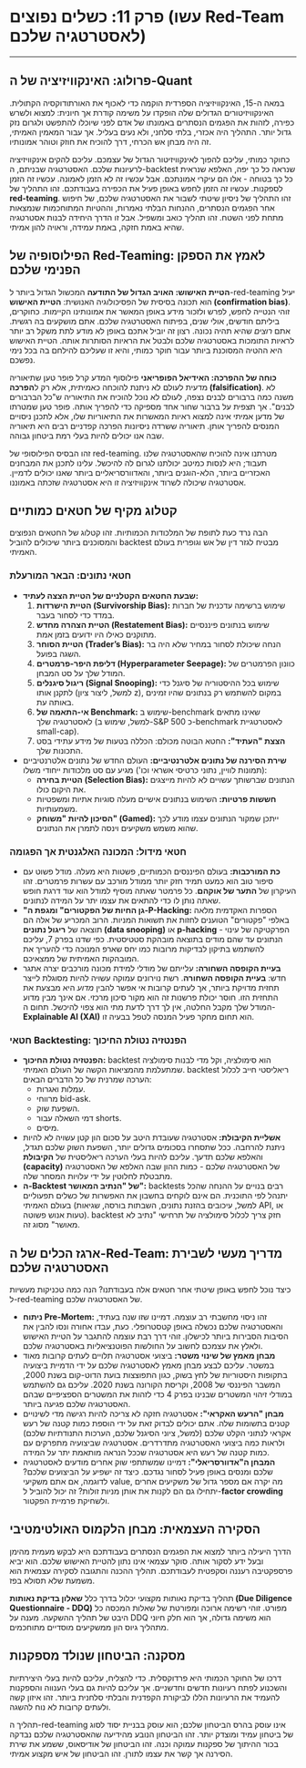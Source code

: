 # פרק 11: כשלים נפוצים (עשו Red-Team לאסטרטגיה שלכם)

***

## פרולוג: האינקוויזיציה של ה-Quant

במאה ה-15, האינקוויזיציה הספרדית הוקמה כדי לאכוף את האורתודוקסיה הקתולית. האינקוויזיטורים הגדולים שלה הופקדו על משימה קודרת אך חיונית: למצוא ולשרש כפירה, לזהות את הפגמים הנסתרים באמונתו של אדם לפני שיוכלו להתפשט ולגרום נזק גדול יותר. התהליך היה אכזרי, בלתי סלחני, ולא נעים בעליל. אך עבור המאמין האמיתי, זה היה מבחן אש הכרחי, דרך להוכיח את חוזק וטוהר אמונותיו.

כחוקר כמותי, עליכם להפוך לאינקוויזיטור הגדול של עצמכם. עליכם להקים אינקוויזיציה לרעיונות שלכם. האסטרטגיה שבניתם, ה-backtest שנראה כל כך יפה, האלפא שנראית כל כך בטוחה - אלו הם עיקרי אמונתכם. אבל עכשיו זה לא הזמן לאמונה. עכשיו זה הזמן לספקנות. עכשיו זה הזמן לחפש באופן פעיל את הכפירה בעבודתכם. זהו התהליך של **red-teaming**. זהו התהליך של ניסיון שיטתי לשבור את האסטרטגיה שלכם, של חיפוש אחר הפגמים הנסתרים, ההנחות הבלתי נאמרות, וההטיות המתוחכמות שנמצאות מתחת לפני השטח. זהו תהליך כואב ומשפיל. אבל זו הדרך היחידה לבנות אסטרטגיה שהיא באמת חזקה, באמת עמידה, וראויה להון אמיתי.

## הפילוסופיה של Red-Teaming: לאמץ את הספקן הפנימי שלכם

**הטיית האישוש: האויב הגדול של התודעה**
המכשול הגדול ביותר ל-red-teaming יעיל הוא תכונה בסיסית של הפסיכולוגיה האנושית: **הטיית האישוש (confirmation bias)**. זוהי הנטייה לחפש, לפרש ולזכור מידע באופן המאשר את אמונותינו הקיימות. כחוקרים, ביליתם חודשים, אולי שנים, בפיתוח האסטרטגיה שלכם. אתם מושקעים בה רגשית. אתם *רוצים* שהיא תהיה נכונה. רצון זה יוביל אתכם באופן לא מודע לתת משקל רב יותר לראיות התומכות באסטרטגיה שלכם ולבטל את הראיות הסותרות אותה. הטיית האישוש היא ההטיה המסוכנת ביותר עבור חוקר כמותי, והיא זו שעליכם להילחם בה בכל נימי נפשכם.

**כוחה של ההפרכה: האידיאל הפופריאני**
פילוסוף המדע קרל פופר טען שתיאוריה מדעית לעולם לא ניתנת להוכחה כאמיתית, אלא רק ל**הפרכה (falsification)**. לא משנה כמה ברבורים לבנים נצפה, לעולם לא נוכל להוכיח את התיאוריה ש"כל הברבורים לבנים". אך תצפית על ברבור שחור אחד מספיקה כדי להפריך אותה. פופר טען שמטרתו של מדען אמיתי אינה למצוא ראיות המאשרות את התיאוריות שלו, אלא לתכנן ניסויים המנסים להפריך אותן. תיאוריה ששרדה ניסיונות הפרכה קפדניים רבים היא תיאוריה שבה אנו יכולים להיות בעלי רמת ביטחון גבוהה.

זהו הבסיס הפילוסופי של red-teaming. מטרתנו אינה להוכיח שהאסטרטגיה שלנו תעבוד; היא לנסות כמיטב יכולתנו לגרום לה להיכשל. עלינו לתכנן את המבחנים האכזריים ביותר, הלא-הוגנים ביותר, והאדוורסריאליים ביותר שאנו יכולים לדמיין. אסטרטגיה שיכולה לשרוד אינקוויזיציה זו היא אסטרטגיה שזכתה באמוננו.

## קטלוג מקיף של חטאים כמותיים

הבה נרד כעת לתופת של המלכודות הכמותיות. זהו קטלוג של החטאים הנפוצים והמסוכנים ביותר שיכולים להוביל backtest מבטיח לגזר דין של אש וגופרית בעולם האמיתי.

### חטאי נתונים: הבאר המורעלת

*   **שבעת החטאים הקטלניים של הטיית הצצה לעתיד:**
    1.  **הטיית הישרדות (Survivorship Bias):** שימוש ברשימה עדכנית של חברות במדד כדי לסחור בעבר.
    2.  **הטיית הצהרה מחדש (Restatement Bias):** שימוש בנתונים פיננסיים מתוקנים כאילו היו ידועים בזמן אמת.
    3.  **הטיית הסוחר (Trader’s Bias):** הנחה שיכולת לסחור במחיר שלא היה בר השגה בפועל.
    4.  **דליפת היפר-פרמטרים (Hyperparameter Seepage):** כוונון הפרמטרים של המודל שלך על סט המבחן.
    5.  **ריגול סיגנלים (Signal Snooping):** שימוש בכל ההיסטוריה של סיגנל כדי לתקנן אותו (למשל, ליצור ציון z), במקום להשתמש רק בנתונים שהיו זמינים באותה עת.
    6.  **אי-התאמה של Benchmark:** שימוש ב-benchmark שאינו מתאים לאסטרטגיה שלך (למשל, שימוש ב-S&P 500 כ-benchmark לאסטרטגיית small-cap).
    7.  **הצצת "העתיד":** החטא הבוטה מכולם: הכללה בטעות של מידע עתידי בסט התכונות שלך.
*   **שירת הסירנה של נתונים אלטרנטיביים:** העולם החדש של נתונים אלטרנטיביים (תמונות לוויין, נתוני כרטיסי אשראי וכו') מגיע עם סט מלכודות ייחודי משלו:
    *   **הטיית בחירה (Selection Bias):** הנתונים שברשותך עשויים לא להיות מייצגים את היקום כולו.
    *   **חששות פרטיות:** השימוש בנתונים אישיים מעלה סוגיות אתיות ומשפטיות משמעותיות.
    *   **הסיכון להיות "משוחק" (Gamed):** ייתכן שמקור הנתונים עצמו מודע לכך שהוא משמש משקיעים וינסה לתמרן את הנתונים.

### חטאי מידול: המכונה האלגנטית אך הפגומה

*   **כת המורכבות:** בעולם הפיננסים הכמותיים, פשטות היא מעלה. מודל פשוט עם סיפור טוב הוא כמעט תמיד חזק יותר ממודל מורכב עם עשרות פרמטרים. זהו העיקרון של **התער של אוקהם**. כל פרמטר שאתה מוסיף למודל הוא עוד דרגת חופש שאתה נותן לו כדי להתאים את עצמו יתר על המידה לנתונים.
*   **"גן החיות של הפקטורים" ומגפת ה-P-Hacking:** הספרות האקדמית מלאה באלפי "פקטורים" הטוענים לחזות את תשואות המניות. הרוב המכריע של אלה הם תוצאה של **ריגול נתונים (data snooping)** או **p-hacking** - הפרקטיקה של עינוי הנתונים עד שהם מודים בתוצאה מובהקת סטטיסטית. כפי שדנו בפרק 7, עליכם להשתמש בתיקון לבדיקות מרובות כמו יחס שארפ המנוכה כדי להעריך את המובהקות האמיתית של ממצאיכם.
*   **בעיית הקופסה השחורה:** עלייתם של מודלי למידת מכונה מורכבים יצרה אתגר חדש: **בעיית הקופסה השחורה**. רשת נוירונים עמוקה עשויה להיות מסוגלת לייצר תחזית מדויקת ביותר, אך לעתים קרובות אי אפשר להבין *מדוע* היא מבצעת את התחזית הזו. חוסר יכולת פרשנות זה הוא מקור סיכון מרכזי. אם אינך מבין מדוע המודל שלך מקבל החלטה, אין לך דרך לדעת מתי הוא צפוי להיכשל. תחום ה-**Explainable AI (XAI)** הוא תחום מחקר פעיל המנסה לטפל בבעיה זו.

### חטאי Backtesting: הפנטזיה נטולת החיכוך

*   **הפנטזיה נטולת החיכוך:** backtest הוא סימולציה, וקל מדי לבנות סימולציה שמתעלמת מהמציאות הקשה של העולם האמיתי. backtest ריאליסטי חייב לכלול הערכה שמרנית של כל הדברים הבאים:
    *   עמלות ואגרות.
    *   מרווחי bid-ask.
    *   השפעת שוק.
    *   דמי השאלה עבור shorts.
    *   מיסים.
*   **אשליית הקיבולת:** אסטרטגיה שעובדת היטב על סכום הון קטן עשויה לא להיות ניתנת להרחבה. ככל שתסחרו בסכומים גדולים יותר, השפעת השוק שלכם תגדל, והאלפא שלכם תדעך. עליכם להיות בעלי הערכה ריאליסטית של **הקיבולת (capacity)** של האסטרטגיה שלכם - כמות ההון שבה האלפא של האסטרטגיה מתבטלת לחלוטין על ידי עלויות המסחר שלה.
*   **ה-Backtest של "הנתיב המאושר":** backtests רבים בנויים על ההנחה שהכל יתנהל לפי התוכנית. הם אינם לוקחים בחשבון את האפשרות של כשלים תפעוליים בעולם האמיתי (למשל, עיכובים בהזנת נתונים, השבתות בורסה, שגיאות API, או טעות אנוש פשוטה). backtest חזק צריך לכלול סימולציה של תרחישי "נתיב לא מאושר" מסוג זה.

## ארגז הכלים של ה-Red-Team: מדריך מעשי לשבירת האסטרטגיה שלכם

כיצד נוכל לחפש באופן שיטתי אחר חטאים אלה בעבודתנו? הנה כמה טכניקות מעשיות ל-red-teaming של האסטרטגיה שלכם.

*   **ניתוח Pre-Mortem:** זהו ניסוי מחשבתי רב עוצמה. דמיינו שזו שנה בעתיד, והאסטרטגיה שלכם נכשלה באופן קטסטרופלי. כעת, עבדו אחורה ונסו להבין את הסיבות הסבירות ביותר לכישלון. זוהי דרך רבת עוצמה להתגבר על הטיית האישוש ולאלץ את עצמכם לחשוב על החולשות הפוטנציאליות באסטרטגיה שלכם.
*   **מבחן מאמץ של שינוי משטר:** ביצועי אסטרטגיה תלויים לעתים קרובות מאוד במשטר. עליכם לבצע מבחן מאמץ לאסטרטגיה שלכם על ידי הדמיית ביצועיה בתקופות היסטוריות של לחץ בשוק, כגון התפוצצות בועת הדוט-קום בשנת 2000, המשבר הפיננסי של 2008, וקריסת הקורונה בשנת 2020. עליכם גם להשתמש במודלי זיהוי המשטרים שבנינו בפרק 4 כדי לזהות את המשטרים הספציפיים שבהם האסטרטגיה שלכם פגיעה ביותר.
*   **מבחן "הרעש האקראי":** אסטרטגיה חזקה לא צריכה להיות רגישה מדי לשינויים קטנים בתשומות שלה. אתם יכולים לבדוק זאת על ידי הוספת כמות קטנה של רעש אקראי לנתוני הקלט שלכם (למשל, ציוני הסיגנל שלכם, הערכות התנודתיות שלכם) ולראות כמה ביצועי האסטרטגיה מתדרדרים. אסטרטגיה שביצועיה מתפרקים עם כמות קטנה של רעש היא אסטרטגיה שככל הנראה מותאמת יתר על המידה.
*   **המבחן ה"אדוורסריאלי":** דמיינו שמשתתפי שוק אחרים מודעים לאסטרטגיה שלכם ומנסים באופן פעיל לסחור נגדכם. כיצד זה ישפיע על הביצועים שלכם? לדוגמה, אם אתם משקיעי value, מה יקרה אם מספר גדול של משקיעים אחרים יתחילו גם הם לקנות את אותן מניות זולות? זה יכול להוביל ל-**factor crowding** ולשחיקת פרמיית הפקטור.

## הסקירה העצמאית: מבחן הלקמוס האולטימטיבי

הדרך היעילה ביותר למצוא את הפגמים הנסתרים בעבודתכם היא לבקש מעמית מהימן ובעל ידע לסקור אותה. סוקר עצמאי אינו נתון להטיית האישוש שלכם. הוא יביא פרספקטיבה רעננה וסקפטית לעבודתכם. תהליך ההכנה והתגובה לסקירה עצמאית הוא משמעת שלא תסולא בפז.

תהליך בדיקת נאותות מקצועי יכלול בדרך כלל **שאלון בדיקת נאותות (Due Diligence Questionnaire - DDQ)** מפורט. זוהי רשימה ארוכה ומפורטת של שאלות המכסה כל היבט של תהליך ההשקעה. מענה על DDQ הוא משימה גדולה, אך הוא חלק חיוני מתהליך גיוס הון ממשקיעים מוסדיים מתוחכמים.

## מסקנה: הביטחון שנולד מספקנות

דרכו של החוקר הכמותי היא פרדוקסלית. כדי להצליח, עליכם להיות בעלי היצירתיות והשכנוע לפתח רעיונות חדשים וחדשניים. אך עליכם להיות גם בעלי הענווה והספקנות להעמיד את הרעיונות הללו לביקורת הקפדנית והבלתי סלחנית ביותר. זהו איזון קשה ולעתים קרובות לא נוח להשגה.

תהליך ה-red-teaming אינו עוסק בהרס הביטחון שלכם; הוא עוסק בבניית יסוד לסוג של ביטחון עמיד ומוצדק יותר. זהו הביטחון הנובע מהידיעה שהאסטרטגיה שלכם נבדקה בכור ההיתוך של ספקנות עמוקה וכנה. זהו הביטחון של אודיסאוס, ששמע את שירת הסירנה אך קשר את עצמו לתורן. זהו הביטחון של איש מקצוע אמיתי.